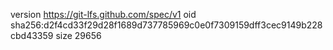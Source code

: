 version https://git-lfs.github.com/spec/v1
oid sha256:d2f4cd33f29d28f1689d737785969c0e0f7309159dff3cec9149b228cbd43359
size 29656
